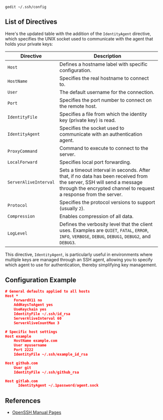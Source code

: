 `gedit ~/.ssh/config` 

## List of Directives

Here's the updated table with the addition of the `IdentityAgent` directive, which specifies the UNIX socket used to communicate with the agent that holds your private keys:

| Directive | Description |
| --- | --- |
| `Host` | Defines a hostname label with specific configuration. |
| `HostName` | Specifies the real hostname to connect to. |
| `User` | The default username for the connection. |
| `Port` | Specifies the port number to connect on the remote host. |
| `IdentityFile` | Specifies a file from which the identity key (private key) is read. |
| `IdentityAgent` | Specifies the socket used to communicate with an authentication agent. |
| `ProxyCommand` | Command to execute to connect to the server. |
| `LocalForward` | Specifies local port forwarding. |
| `ServerAliveInterval` | Sets a timeout interval in seconds. After that, if no data has been received from the server, SSH will send a message through the encrypted channel to request a response from the server. |
| `Protocol` | Specifies the protocol versions to support (usually `2`). |
| `Compression` | Enables compression of all data. |
| `LogLevel` | Defines the verbosity level that the client uses. Examples are `QUIET`, `FATAL`, `ERROR`, `INFO`, `VERBOSE`, `DEBUG`, `DEBUG1`, `DEBUG2`, and `DEBUG3`. |

This directive, `IdentityAgent`, is particularly useful in environments where multiple keys are managed through an SSH agent, allowing you to specify which agent to use for authentication, thereby simplifying key management.

## Configuration Example

```json
# General defaults applied to all hosts
Host *
    ForwardX11 no
    AddKeysToAgent yes
    UseKeychain yes
    IdentityFile ~/.ssh/id_rsa
    ServerAliveInterval 60
    ServerAliveCountMax 3

# Specific host settings
Host example
    HostName example.com
    User myusername
    Port 2222
    IdentityFile ~/.ssh/example_id_rsa

Host github.com
    User git
    IdentityFile ~/.ssh/github_rsa

Host gitlab.com
	  IdentityAgent ~/.1password/agent.sock

```

## References

- [OpenSSH Manual Pages](https://www.openssh.com/manual.html)